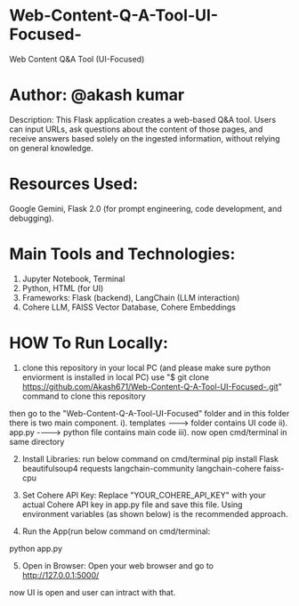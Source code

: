 # Web-Content-Q-A-Tool-UI-Focused-
Web Content Q&amp;A Tool (UI-Focused)



# Author: @akash kumar

Description:
This Flask application creates a web-based Q&A tool.  Users can input URLs, 
ask questions about the content of those pages, and receive answers 
based solely on the ingested information, without relying on general 
knowledge.

# Resources Used:
Google Gemini, Flask 2.0 (for prompt engineering, code development, and debugging).

# Main Tools and Technologies:
1. Jupyter Notebook, Terminal
2. Python, HTML (for UI)
3. Frameworks: Flask (backend), LangChain (LLM interaction)
4. Cohere LLM, FAISS Vector Database, Cohere Embeddings

# HOW To Run Locally:

1. clone this repository in your local PC (and please make sure python enviorment is installed in local PC)
use "$ git clone https://github.com/Akash671/Web-Content-Q-A-Tool-UI-Focused-.git" command to clone this repository

 then go to the "Web-Content-Q-A-Tool-UI-Focused" folder and in this folder there is two main component.
 i). templates ---> folder contains UI code
 ii). app.py ----> python file contains main code
 iii). now open cmd/terminal in same directory 

2. Install Libraries:
   run below command on cmd/terminal
   pip install Flask beautifulsoup4 requests langchain-community langchain-cohere faiss-cpu


3. Set Cohere API Key:
Replace "YOUR_COHERE_API_KEY" with your actual Cohere API key in app.py file and save this file. Using environment variables (as shown below) is the recommended approach.

4. Run the App(run below command on cmd/terminal:

python app.py

5. Open in Browser:
Open your web browser and go to http://127.0.0.1:5000/

now UI is open and user can intract with that.
